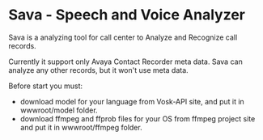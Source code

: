 # Sava - Speech and Voice Analyzer

Sava is a analyzing tool for call center to Analyze and Recognize call records.

Currently it support only Avaya Contact Recorder meta data. Sava can analyze any other records, but it won't use meta data.

Before start you must:

- download model for your language from Vosk-API site, and put it in wwwroot/model folder.
- download ffmpeg and ffprob files for your OS from ffmpeg project site and put it in wwwroot/ffmpeg folder.
